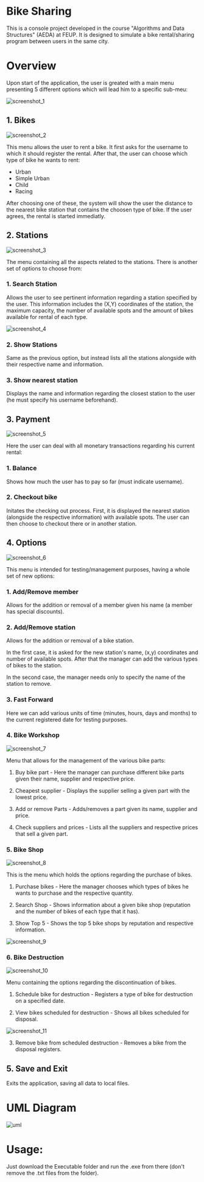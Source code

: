 # Bike Sharing

This is a console project developed in the course "Algorithms and Data Structures" (AEDA) at FEUP. 
It is designed to simulate a bike rental/sharing program between users in the same city. 

# Overview

Upon start of the application, the user is greated with a main menu presenting 5 different options which will lead him to a 
specific sub-meu:

![screenshot_1](https://user-images.githubusercontent.com/32617691/41675081-9e8fb1ee-74b9-11e8-90b2-3dae5445a6c6.png)

## 1. Bikes  

![screenshot_2](https://user-images.githubusercontent.com/32617691/41675168-e1601586-74b9-11e8-8645-312e6bdcff6a.png)

This menu allows the user to rent a bike. It first asks for the username to which it should register the rental. After that, the 
user can choose which type of bike he wants to rent:

- Urban
- Simple Urban
- Child
- Racing

After choosing one of these, the system will show the user the distance to the nearest bike station that contains the choosen type 
of bike. If the user agrees, the rental is started immediatly.

## 2. Stations

![screenshot_3](https://user-images.githubusercontent.com/32617691/41675201-f3db437a-74b9-11e8-93ca-07662bcc7abd.png)

The menu containing all the aspects related to the stations. There is another set of options to choose from:

### 1. Search Station

Allows the user to see pertinent information regarding a station specified by the user. This information includes the (X,Y)
coordinates of the station, the maximum capacity, the number of available spots and the amount of bikes available for rental of each
type.

![screenshot_4](https://user-images.githubusercontent.com/32617691/41675236-0a9ea7b4-74ba-11e8-811b-1cbaa189f3c9.png)

### 2. Show Stations

Same as the previous option, but instead lists all the stations alongside with their respective name and information.

### 3. Show nearest station

Displays the name and information regarding the closest station to the user (he must specify his username beforehand).

## 3. Payment

![screenshot_5](https://user-images.githubusercontent.com/32617691/41675274-262a0942-74ba-11e8-95f7-e54b3b25a0d2.png)

Here the user can deal with all monetary transactions regarding his current rental:

### 1. Balance

Shows how much the user has to pay so far (must indicate username).

### 2. Checkout bike

Initates the checking out process. First, it is displayed the nearest station (alongside the respective information) 
with available spots. The user can then choose to checkout there or in another station.

## 4. Options

![screenshot_6](https://user-images.githubusercontent.com/32617691/41675309-43385fe8-74ba-11e8-9f42-6ebfad4b7646.png)

This menu is intended for testing/management purposes, having a whole set of new options:

### 1. Add/Remove member 

Allows for the addition or removal of a member given his name (a member has special discounts).

### 2. Add/Remove station 

Allows for the addition or removal of a bike station. 

In the first case, it is asked for the new 
station's name, (x,y) coordinates and number of available spots. After that the manager can add the various types of bikes to 
the station.

In the second case, the manager needs only to specify the name of the station to remove.

### 3. Fast Forward 

Here we can add various units of time (minutes, hours, days and months) to the current registered date 
for testing purposes.

### 4. Bike Workshop

![screenshot_7](https://user-images.githubusercontent.com/32617691/41675342-5df7aff0-74ba-11e8-9f76-023ee53d58d7.png)

Menu that allows for the management of the various bike parts:

1. Buy bike part - Here the manager can purchase different bike parts given their name, supplier and respective price.

2. Cheapest supplier - Displays the supplier selling a given part with the lowest price.

3. Add or remove Parts - Adds/removes a part given its name, supplier and price.

4. Check suppliers and prices - Lists all the suppliers and respective prices that sell a given part.

### 5. Bike Shop

![screenshot_8](https://user-images.githubusercontent.com/32617691/41675375-75e7a9da-74ba-11e8-8353-3431aeaf1a9a.png)

This is the menu which holds the options regarding the purchase of bikes.

1. Purchase bikes - Here the manager chooses which types of bikes he wants to purchase and the respective quantity.

2. Search Shop - Shows information about a given bike shop (reputation and the number of bikes of each type that it has).

3. Show Top 5 - Shows the top 5 bike shops by reputation and respective information.

![screenshot_9](https://user-images.githubusercontent.com/32617691/41675428-9673c080-74ba-11e8-9115-0edba3cfe3ed.png)

### 6. Bike Destruction

![screenshot_10](https://user-images.githubusercontent.com/32617691/41675468-af1c26f4-74ba-11e8-8162-d33433be4be1.png)

 Menu containing the options regarding the discontinuation of bikes.
 
 1. Schedule bike for destruction - Registers a type of bike for destruction on a specified date.
 
 2. View bikes scheduled for destruction - Shows all bikes scheduled for disposal.
 
![screenshot_11](https://user-images.githubusercontent.com/32617691/41675499-c0023080-74ba-11e8-8789-abad1b5c6885.png)
 
 3. Remove bike from scheduled destruction - Removes a bike from the disposal registers.
 
 ## 5. Save and Exit 
 
 Exits the application, saving all data to local files.
 
 # UML Diagram
 
 ![uml](https://user-images.githubusercontent.com/32617691/41567425-0d94bfb6-7358-11e8-8501-386041b7053b.png)
 
 # Usage:
 
 Just download the Executable folder and run the .exe from there (don't remove the .txt files from the folder).
